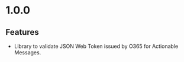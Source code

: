 <a name="1.0.0"></a>
# 1.0.0

## Features
* Library to validate JSON Web Token issued by O365 for Actionable Messages.
